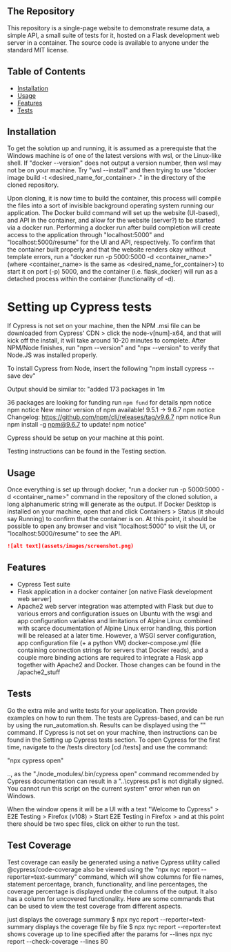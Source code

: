 ## The Repository
This repository is a single-page website to demonstrate resume data, a simple API, a small suite
of tests for it, hosted on a Flask development web server in a container. The source code is available to anyone under the standard MIT license.

## Table of Contents

* [Installation](#installation)
* [Usage](#usage)
* [Features](#features)
* [Tests](#tests)


## Installation

To get the solution up and running, it is assumed as a prerequiste that the Windows machine is of one of the latest versions with wsl, or the Linux-like shell. If "docker --version" does not output a version number, then wsl may not be on your machine. Try "wsl --install" and then trying to use "docker image build -t <desired_name_for_container> ." in the directory of the cloned repository.


Upon cloning, it is now time to build the container, this process will compile the files into a sort of invisible background operating system running our application. The Docker build command will set up the website (UI-based), and API in the container, and allow for the website (server?) to be started via a docker run. Performing a docker run after build completion will create access to the application through "localhost:5000" and "localhost:5000/resume" for the UI and API, respectively. To confirm that the container built properly and that the website renders okay without template errors, run a "docker run -p 5000:5000 -d <container_name>" (where <container_name> is the same as <desired_name_for_container>) to start it on port (-p) 5000, and the container (i.e. flask_docker) will run as a detached process within the container (functionality of -d).

# Setting up Cypress tests
If Cypress is not set on your machine, then the NPM .msi file can be downloaded from Cypress' CDN > click the node-v[num]-x64, and that will kick off the install, it will take around 10-20 minutes to complete. After NPM/Node finishes, run "npm --version" and "npx --version" to verify that Node.JS was installed properly. 

To install Cypress from Node, insert the following
"npm install cypress --save dev"

Output should be similar to:
"added 173 packages in 1m

36 packages are looking for funding
  run `npm fund` for details
npm notice
npm notice New minor version of npm available! 9.5.1 -> 9.6.7
npm notice Changelog: https://github.com/npm/cli/releases/tag/v9.6.7
npm notice Run npm install -g npm@9.6.7 to update!
npm notice"

Cypress should be setup on your machine at this point.

Testing instructions can be found in the Testing section.


## Usage 

Once everything is set up through docker, "run a docker run -p 5000:5000 -d <container_name>" command in the repository of the cloned solution, a long alphanumeric string will generate as the output. If Docker Desktop is installed on your machine, open that and click Containers > Status (it should say Running) to confirm that the container is on. At this point, it should be possible to open any browser and visit "localhost:5000" to visit the UI, or "localhost:5000/resume" to see the API.

```md
![alt text](assets/images/screenshot.png)
```

## Features

- Cypress Test suite
- Flask application in a docker container [on native Flask development web server]
- Apache2 web server integration was attempted with Flask but due to various errors and configuration issues on Ubuntu with the wsgi and app configuration variables and limitations of Alpine Linux combined with scarce documentation of Alpine Linux error handling, this portion will be released at a later time. However, a WSGI server configuration, app configuration file (+ a python VM) docker-compose.yml (file containing connection strings for servers that Docker reads), and a couple more binding actions are required to integrate a Flask app together with Apache2 and Docker. Those changes can be found in the /apache2_stuff


## Tests

Go the extra mile and write tests for your application. Then provide examples on how to run them.
The tests are Cypress-based, and can be run by using the run_automation.sh. Results can be displayed using the "" command. If Cypress is not set on your machine, then instructions can be found in the Setting up Cypress tests section. To open Cypress for the first time, navigate to the /tests directory [cd /tests] and use the command:

"npx cypress open"

.., as the "./node_modules/.bin/cypress open" command recommended by Cypress documentation can result in a "..\cypress.ps1 is not digitally signed. You cannot run this script on the current system" error when run on Windows.

When the window opens it will be a UI with a text "Welcome to Cypress" > E2E Testing > Firefox (v108) > Start E2E Testing in Firefox > and at this point there should be two spec files, click on either to run the test.



## Test Coverage

Test coverage can easily be generated using a native Cypress utility called @cypress/code-coverage also be viewed using the "npx nyc report --reporter=text-summary" command, which will show columns for file names, statement percentage, branch, functionality, and line percentages, the coverage percentage is displayed under the columns of the output. It also has a column for uncovered functionality. Here are some commands that can be used to view the test coverage from different aspects.

 just displays the coverage summary
$ npx nyc report --reporter=text-summary
 displays the coverage file by file
$ npx nyc report --reporter=text
 shows coverage up to line specified after the params for --lines
npx nyc report --check-coverage --lines 80
